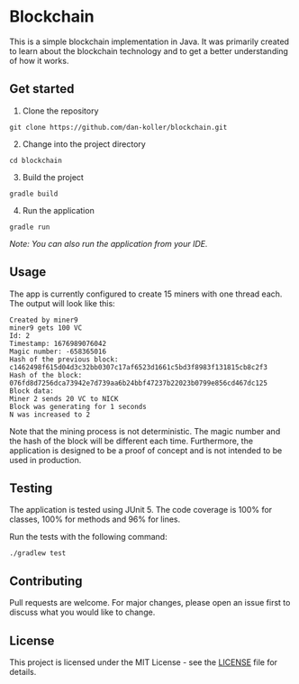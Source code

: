 # Blockchain

This is a simple blockchain implementation in Java. It was primarily created to learn about the blockchain technology
and to get a better understanding of how it works.

## Get started

1. Clone the repository

```shell
git clone https://github.com/dan-koller/blockchain.git
```

2. Change into the project directory

```shell
cd blockchain
```

3. Build the project

```shell
gradle build
```

4. Run the application

```shell
gradle run
```

_Note: You can also run the application from your IDE._

## Usage

The app is currently configured to create 15 miners with one thread each. The output will look like this:

```shell
Created by miner9
miner9 gets 100 VC
Id: 2
Timestamp: 1676989076042
Magic number: -658365016
Hash of the previous block:
c1462498f615d04d3c32bb0307c17af6523d1661c5bd3f8983f131815cb8c2f3
Hash of the block:
076fd8d7256dca73942e7d739aa6b24bbf47237b22023b0799e856cd467dc125
Block data:
Miner 2 sends 20 VC to NICK
Block was generating for 1 seconds
N was increased to 2
```

Note that the mining process is not deterministic. The magic number and the hash of the block will be different each
time. Furthermore, the application is designed to be a proof of concept and is not intended to be used in production.

## Testing

The application is tested using JUnit 5. The code coverage is 100% for classes, 100% for methods and 96% for lines.

Run the tests with the following command:

```shell
./gradlew test
```

## Contributing

Pull requests are welcome. For major changes, please open an issue first to discuss what you would like to change.

## License

This project is licensed under the MIT License - see the [LICENSE](LICENSE) file for details.